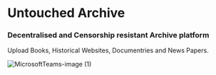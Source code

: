 # Untouched Archive

### Decentralised and Censorship resistant Archive platform
Upload Books, Historical Websites, Documentries and News Papers.

![MicrosoftTeams-image (1)](https://user-images.githubusercontent.com/96543964/180704870-82123ffc-5063-439e-8f61-a825958358a7.png)
